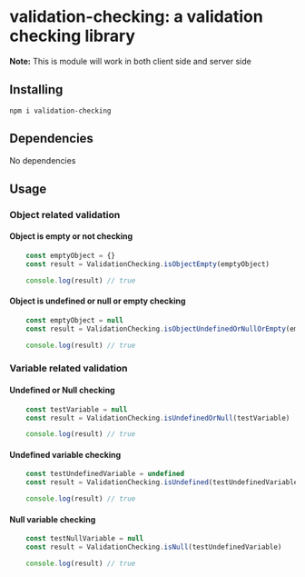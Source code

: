 # validation-checking: a validation checking library

**Note:** This is module will work in both client side and server side

## Installing

```
npm i validation-checking
```

## Dependencies

No dependencies

## Usage
### Object related validation
#### Object is empty or not checking
```js
    const emptyObject = {}
    const result = ValidationChecking.isObjectEmpty(emptyObject)

    console.log(result) // true
```

#### Object is undefined or null or empty checking
```js
    const emptyObject = null
    const result = ValidationChecking.isObjectUndefinedOrNullOrEmpty(emptyObject)

    console.log(result) // true
```

### Variable related validation
#### Undefined or Null checking
```js
    const testVariable = null
    const result = ValidationChecking.isUndefinedOrNull(testVariable)

    console.log(result) // true
```


#### Undefined variable checking
```js
    const testUndefinedVariable = undefined
    const result = ValidationChecking.isUndefined(testUndefinedVariable)

    console.log(result) // true
```

#### Null variable checking
```js
    const testNullVariable = null
    const result = ValidationChecking.isNull(testUndefinedVariable)

    console.log(result) // true
```
